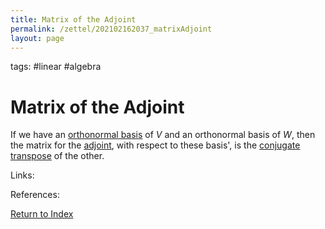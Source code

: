 ```yaml
---
title: Matrix of the Adjoint
permalink: /zettel/202102162037_matrixAdjoint
layout: page
---
```

tags: #linear #algebra

# Matrix of the Adjoint

If we have an [orthonormal basis](202102142105_orthonormalBasisDefinition) of $V$ and an orthonormal basis of $W$, then the 
matrix for the [adjoint](202102161843_adjointDefinition), with respect to these basis', is the 
[conjugate transpose](202102162035_conjugateTransposeDefinition) of the other.

Links: 

References: 

[Return to Index](index)